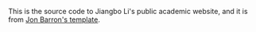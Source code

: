 This is the source code to Jiangbo Li's public academic website, and it is from [Jon Barron's template](https://github.com/jonbarron/jonbarron.github.io).
